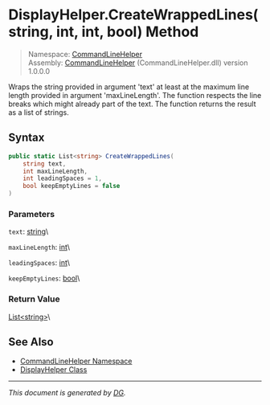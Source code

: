﻿# DisplayHelper.CreateWrappedLines(string, int, int, bool) Method

> Namespace: [CommandLineHelper](_toc.CommandLineHelper.md#commandlinehelper-namespace)\
> Assembly: [CommandLineHelper](_toc.CommandLineHelper.md) (CommandLineHelper.dll) version 1.0.0.0

Wraps the string provided in argument 'text' at least at the maximum line length provided in argument 'maxLineLength'. The function respects the line breaks which might already part of the text. The function returns the result as a list of strings.

## Syntax

```csharp
public static List<string> CreateWrappedLines(
    string text, 
    int maxLineLength, 
    int leadingSpaces = 1, 
    bool keepEmptyLines = false
)
```

### Parameters

`text`: [string](https://docs.microsoft.com/en-us/dotnet/api/system.string)\


`maxLineLength`: [int](https://docs.microsoft.com/en-us/dotnet/api/system.int32)\


`leadingSpaces`: [int](https://docs.microsoft.com/en-us/dotnet/api/system.int32)\


`keepEmptyLines`: [bool](https://docs.microsoft.com/en-us/dotnet/api/system.boolean)\


### Return Value

[List\<string>](https://docs.microsoft.com/en-us/dotnet/api/system.collections.generic.list-1)\


## See Also

- [CommandLineHelper Namespace](_toc.CommandLineHelper.md#commandlinehelper-namespace)
- [DisplayHelper Class](CommandLineHelper.DisplayHelper.md)

---

_This document is generated by [DG](https://github.com/Khojasteh/dg)._
